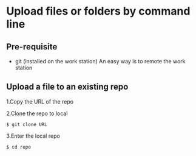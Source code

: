 # Upload files or folders by command line

## Pre-requisite
* git (installed on the work station)
An easy way is to remote the work station

## Upload a file to an existing repo
1.Copy the URL of the repo

2.Clone the repo to local
```
$ git clone URL
```

3.Enter the local repo
```
$ cd repo
```
